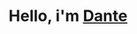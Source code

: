 <h1 align="center">Hello, i'm <a href="https://www.linkedin.com/in/dante-chincuini-2828b6281/">Dante</a></h1> 
